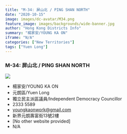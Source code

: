 ```yaml
---
title: "M-34: 屏山北 / PING SHAN NORTH"
date: "2020-10-15"
image: images/dc-avatar/M34.png
feature_image: images/backgrounds/wide-banner.jpg
author: "Hong Kong Districts Info"
summary: "楊家安/YOUNG KA ON"
iframe: "N/A"
categories: ["New Territories"]
tags: ["Yuen Long"]
---
```


### M-34: 屏山北 / PING SHAN NORTH  
![](/images/dc-avatar/M34.png)  

 - 楊家安/YOUNG KA ON  
 - 元朗區/Yuen Long  
 - 獨立民主派區議員/Independent Democracy Councillor  
 - 2333 5589  
 - youngkaonwork@gmail.com  
 - 新界元朗壽富街13號2樓  
 - [No other website provided]  
 - N/A
